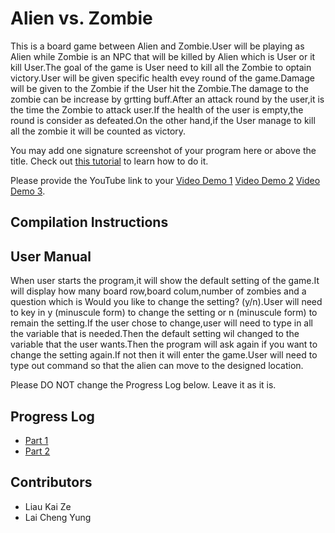 # Alien vs. Zombie

This is a board game between Alien and Zombie.User will be playing as Alien while Zombie is an NPC that will be killed by Alien which is User or it kill User.The goal of the game is User need to kill all the Zombie to optain victory.User will be given specific health evey round of the game.Damage will be given to the Zombie if the User hit the Zombie.The damage to the zombie can be increase by grtting buff.After an attack round by the user,it is the time the Zombie to attack user.If the health of the user is empty,the round is consider as defeated.On the other hand,if the User manage to kill all the zombie it will be counted as victory.

You may add one signature screenshot of your program here or above the title. Check out [this tutorial](https://www.digitalocean.com/community/tutorials/markdown-markdown-images) to learn how to do it.

Please provide the YouTube link to your [Video Demo 1](https://youtu.be/_p5bqbCtQMc) [Video Demo 2](https://youtu.be/UNjhXJ942gM) [Video Demo 3](https://youtu.be/51j-G1UWJdI).

## Compilation Instructions



## User Manual

When user starts the program,it will show the default setting of the game.It will display how many board row,board colum,number of zombies and a question which is Would you like to change the setting? (y/n).User will need to key in y (minuscule form) to change the setting or n (minuscule form) to remain the setting.If the user chose to change,user will need to type in all the variable that is needed.Then the default setting wil changed to the variable that the user wants.Then the program will ask again if you want to change the setting again.If not then it will enter the game.User will need to type out command so that the alien can move to the designed location.

Please DO NOT change the Progress Log below. Leave it as it is.

## Progress Log

- [Part 1](PART1.md)
- [Part 2](PART2.md)

## Contributors

- Liau Kai Ze
- Lai Cheng Yung